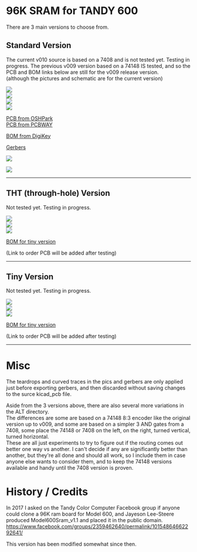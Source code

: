 # 96K SRAM for TANDY 600

There are 3 main versions to choose from.

## Standard Version  

The current v010 source is based on a 7408 and is not tested yet.  Testing in progress.
The previous v009 version based on a 74148 IS tested, and so the PCB and BOM links below are still for the v009 release version.  
(although the pictures and schematic are for the current version)

![](../../raw/main/PCB/TANDY_600_RAM.jpg)  
![](../../raw/main/PCB/TANDY_600_RAM.top.jpg)  
![](../../raw/main/PCB/TANDY_600_RAM.bottom.jpg)  
![](../../raw/main/PCB/TANDY_600_RAM.svg)  

[PCB from OSHPark](https://oshpark.com/shared_projects/nBVWvJ2W)  
[PCB from PCBWAY](https://www.pcbway.com/project/shareproject/TANDY_600_RAM.html)  

[BOM from DigiKey](https://www.digikey.com/short/bmpbhbtb)

[Gerbers](../../releases/latest)

![](../../raw/main/TANDY_600_RAM_1.jpg)

![](../../raw/main/TANDY_600_RAM_2.jpg)

----

## THT (through-hole) Version  

Not tested yet.  Testing in progress.  

![](../../raw/main/PCB/TANDY_600_RAM_THT.jpg)  
![](../../raw/main/PCB/TANDY_600_RAM_THT.top.jpg)  
![](../../raw/main/PCB/TANDY_600_RAM_THT.bottom.jpg)  

[BOM for tiny version](../../raw/main/PCB/TANDY_600_RAM_THT.BOM.csv)  
<!-- [BOM for tiny version](https://www.digikey.com/short/dd84d9w2)  -->
(Link to order PCB will be added after testing)

----

## Tiny Version  

Not tested yet. Testing in progress.  

![](../../raw/main/PCB/TANDY_600_RAM_tiny.jpg)  
![](../../raw/main/PCB/TANDY_600_RAM_tiny.top.jpg)  
![](../../raw/main/PCB/TANDY_600_RAM_tiny.bottom.jpg)  

[BOM for tiny version](../../raw/main/PCB/TANDY_600_RAM_tiny.BOM.csv)  
<!-- [BOM for tiny version](https://www.digikey.com/short/dd84d9w2)  -->
(Link to order PCB will be added after testing)

----

# Misc  
The teardrops and curved traces in the pics and gerbers are only applied just before exporting gerbers, and then discarded without saving changes to the surce kicad_pcb file.

Aside from the 3 versions above, there are also several more variations in the ALT directory.  
The differences are some are based on a 74148 8:3 encoder like the original version up to v009, and some are based on a simpler 3 AND gates from a 7408, some place the 74148 or 7408 on the left, on the right, turned vertical, turned horizontal.  
These are all just experiments to try to figure out if the routing comes out better one way vs another. I can't decide if any are significantly better than another, but they're all done and should all work, so I include them in case anyone else wants to consider them, and to keep the 74148 versions available and handy until the 7408 version is proven.

<!-- 
How the 7408 circuit works:  
https://circuitverse.org/users/103984/projects/tandy-600-ram  
-->

# History / Credits

In 2017 I asked on the Tandy Color Computer Facebook group if anyone could clone a 96K ram board for Model 600, and Jayeson Lee-Steere produced Model600Sram_v1.1 and placed it in the public domain.  
https://www.facebook.com/groups/2359462640/permalink/10154864662292641/

This version has been modified somewhat since then.
